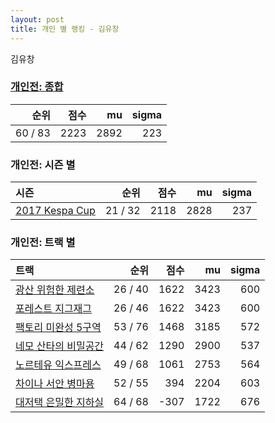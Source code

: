 ```yaml
---
layout: post
title: 개인 별 랭킹 - 김유창
---
```


김유창

### [개인전: 종합](../singles-full)

| 순위 | 점수 | mu | sigma |
|---:|---:|---:|---:|
| 60 / 83 | 2223 | 2892 | 223 |

### 개인전: 시즌 별

| 시즌 | 순위 | 점수 | mu | sigma |
|:---|---:|---:|---:|---:|
| [2017 Kespa Cup](../s2017_2) | 21 / 32 | 2118 | 2828 | 237 |

### 개인전: 트랙 별

| 트랙 | 순위 | 점수 | mu | sigma |
|:---|---:|---:|---:|---:|
| [광산 위험한 제련소](../jeryeonso) | 26 / 40 | 1622 | 3423 | 600 |
| [포레스트 지그재그](../zigzag) | 26 / 46 | 1622 | 3423 | 600 |
| [팩토리 미완성 5구역](../district5) | 53 / 76 | 1468 | 3185 | 572 |
| [네모 산타의 비밀공간](../santa) | 44 / 62 | 1290 | 2900 | 537 |
| [노르테유 익스프레스](../noex) | 49 / 68 | 1061 | 2753 | 564 |
| [차이나 서안 병마용](../byeongma) | 52 / 55 | 394 | 2204 | 603 |
| [대저택 은밀한 지하실](../jeotaek) | 64 / 68 | -307 | 1722 | 676 |
